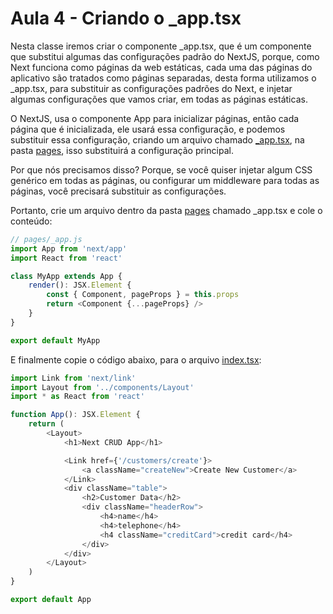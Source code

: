 # Aula 4 - Criando o _app.tsx

Nesta classe iremos criar o componente _app.tsx,
que é um componente que substitui algumas das configurações padrão do NextJS,
porque, como Next funciona como páginas da web estáticas, cada uma das páginas do aplicativo
são tratados como páginas separadas, desta forma utilizamos o _app.tsx, para substituir as configurações
padrões do Next, e injetar algumas configurações que vamos criar, em todas
as páginas estáticas.

O NextJS, usa o componente App para inicializar páginas, então cada página que é
inicializada, ele usará essa configuração, e podemos substituir essa configuração,
criando um arquivo chamado [_app.tsx](pages/_app.tsx), na pasta [pages](pages),
isso substituirá a configuração principal.

Por que nós precisamos disso? Porque, se você quiser injetar algum CSS genérico em todas as páginas,
ou configurar um middleware para todas as páginas, você precisará substituir as configurações.

Portanto, crie um arquivo dentro da pasta [pages](pages) chamado _app.tsx e cole o conteúdo:


```typescript jsx
// pages/_app.js
import App from 'next/app'
import React from 'react'

class MyApp extends App {
    render(): JSX.Element {
        const { Component, pageProps } = this.props
        return <Component {...pageProps} />
    }
}

export default MyApp

```

E finalmente copie o código abaixo, para o arquivo [index.tsx](pages/index.tsx):

```typescript jsx
import Link from 'next/link'
import Layout from '../components/Layout'
import * as React from 'react'

function App(): JSX.Element {
    return (
        <Layout>
            <h1>Next CRUD App</h1>

            <Link href={'/customers/create'}>
                <a className="createNew">Create New Customer</a>
            </Link>
            <div className="table">
                <h2>Customer Data</h2>
                <div className="headerRow">
                    <h4>name</h4>
                    <h4>telephone</h4>
                    <h4 className="creditCard">credit card</h4>
                </div>
            </div>
        </Layout>
    )
}

export default App

```